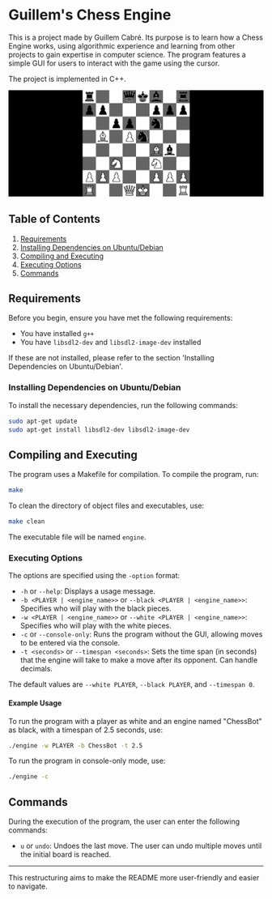 # Guillem's Chess Engine

This is a project made by Guillem Cabré. Its purpose is to learn how a Chess Engine works, using algorithmic experience and learning from other projects to gain expertise in computer science. The program features a simple GUI for users to interact with the game using the cursor.

The project is implemented in C++.

![Intro Image](https://github.com/Willyllem88/images/blob/main/intro.png)

## Table of Contents
1. [Requirements](#requirements)
2. [Installing Dependencies on Ubuntu/Debian](#installing-dependencies-on-ubuntudebian)
3. [Compiling and Executing](#compiling-and-executing)
4. [Executing Options](#executing-options)
5. [Commands](#commands)

## Requirements

Before you begin, ensure you have met the following requirements:
* You have installed `g++`
* You have `libsdl2-dev` and `libsdl2-image-dev` installed

If these are not installed, please refer to the section 'Installing Dependencies on Ubuntu/Debian'.

### Installing Dependencies on Ubuntu/Debian

To install the necessary dependencies, run the following commands:

```sh
sudo apt-get update
sudo apt-get install libsdl2-dev libsdl2-image-dev
```

## Compiling and Executing

The program uses a Makefile for compilation. To compile the program, run:

```sh
make
```

To clean the directory of object files and executables, use:

```sh
make clean
```

The executable file will be named `engine`.

### Executing Options

The options are specified using the `-option` format:
* `-h` or `--help`: Displays a usage message.
* `-b <PLAYER | <engine_name>>` or `--black <PLAYER | <engine_name>>`: Specifies who will play with the black pieces.
* `-w <PLAYER | <engine_name>>` or `--white <PLAYER | <engine_name>>`: Specifies who will play with the white pieces.
* `-c` or `--console-only`: Runs the program without the GUI, allowing moves to be entered via the console.
* `-t <seconds>` or `--timespan <seconds>`: Sets the time span (in seconds) that the engine will take to make a move after its opponent. Can handle decimals.

The default values are `--white PLAYER`, `--black PLAYER`, and `--timespan 0`.

#### Example Usage

To run the program with a player as white and an engine named "ChessBot" as black, with a timespan of 2.5 seconds, use:

```sh
./engine -w PLAYER -b ChessBot -t 2.5
```

To run the program in console-only mode, use:

```sh
./engine -c
```

## Commands

During the execution of the program, the user can enter the following commands:
* `u` or `undo`: Undoes the last move. The user can undo multiple moves until the initial board is reached.

---

This restructuring aims to make the README more user-friendly and easier to navigate.
